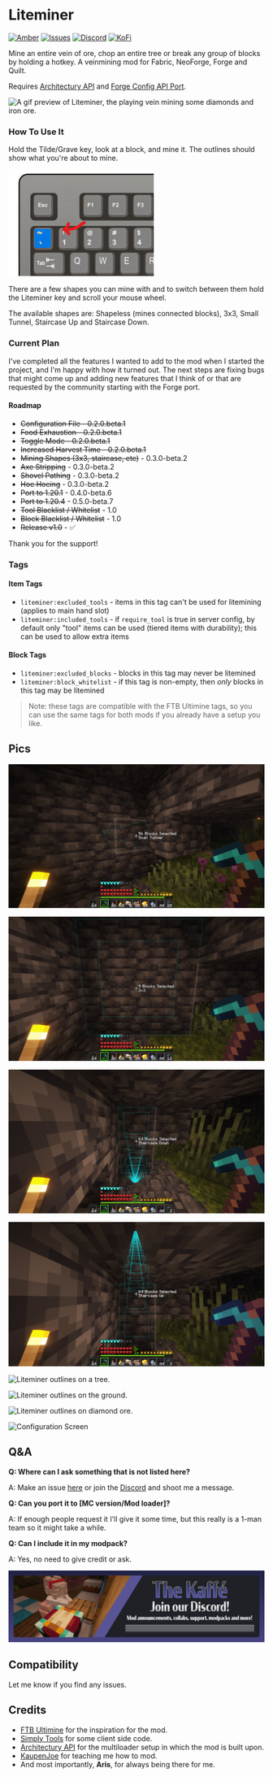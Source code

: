 # Liteminer



[![Amber](https://img.shields.io/badge/Amber-iamkaf?style=for-the-badge&label=Requires&color=%23ebb134)](https://modrinth.com/mod/amber)
[![Issues](https://img.shields.io/github/issues/iamkaf/mod-issues?style=for-the-badge&color=%23eee)](https://github.com/iamkaf/mod-issues)
[![Discord](https://img.shields.io/discord/1207469438719492176?style=for-the-badge&logo=discord&label=DISCORD&color=%235865F2)](https://discord.gg/HV5WgTksaB)
[![KoFi](https://img.shields.io/badge/KoFi-iamkaf?style=for-the-badge&logo=kofi&logoColor=%2330d1e3&label=Support%20Me&color=%2330d1e3)](https://ko-fi.com/iamkaffe)

Mine an entire vein of ore, chop an entire tree or break any group of blocks by holding a hotkey. A veinmining mod for Fabric, NeoForge, Forge and Quilt.

Requires [Architectury API](https://modrinth.com/mod/architectury-api) and [Forge Config API Port](https://modrinth.com/mod/forge-config-api-port).


![A gif preview of Liteminer, the playing vein mining some diamonds and iron ore.](https://i.imgur.com/ftSpErY.gif)
### How To Use It

Hold the Tilde/Grave key, look at a block, and mine it. The outlines should show what you're about to mine.

![Keybord Hotkey](https://raw.githubusercontent.com/iamkaf/modresources/refs/heads/main/pages/liteminer/screenshot5.png)

There are a few shapes you can mine with and to switch between them hold the Liteminer key and scroll your mouse wheel.

The available shapes are: Shapeless (mines connected blocks), 3x3, Small Tunnel, Staircase Up and Staircase Down.


### Current Plan

I've completed all the features I wanted to add to the mod when I started the project, and I'm happy with how it turned out. The next steps are fixing bugs that might come up and adding new features that I think of or that are requested by the community starting with the Forge port.

#### Roadmap


- ~~Configuration File - 0.2.0.beta.1~~
- ~~Food Exhaustion - 0.2.0.beta.1~~
- ~~Toggle Mode - 0.2.0.beta.1~~
- ~~Increased Harvest Time - 0.2.0.beta.1~~
- ~~Mining Shapes (3x3, staircase, etc)~~ - 0.3.0-beta.2
- ~~Axe Stripping~~ - 0.3.0-beta.2
- ~~Shovel Pathing~~ - 0.3.0-beta.2
- ~~Hoe Hoeing~~ - 0.3.0-beta.2
- ~~Port to 1.20.1~~ - 0.4.0-beta.6
- ~~Port to 1.20.4~~ - 0.5.0-beta.7
- ~~Tool Blacklist / Whitelist~~ - 1.0
- ~~Block Blacklist / Whitelist~~ - 1.0
- ~~Release v1.0~~ - ✅

Thank you for the support!

### Tags

#### Item Tags

* `liteminer:excluded_tools` - items in this tag can't be used for litemining (applies to main hand slot)
* `liteminer:included_tools` - if `require_tool` is true in server config, by default only "tool" items can be used (tiered items with durability); this can be used to allow extra items

#### Block Tags

* `liteminer:excluded_blocks` - blocks in this tag may never be litemined
* `liteminer:block_whitelist` - if this tag is non-empty, then _only_ blocks in this tag may be litemined

> Note: these tags are compatible with the FTB Ultimine tags, so you can use the same tags for both mods if you already have a setup you like.


## Pics

![Mining Shapes](https://raw.githubusercontent.com/iamkaf/modresources/refs/heads/main/pages/liteminer/screenshot1.png)

![Mining Shapes](https://raw.githubusercontent.com/iamkaf/modresources/refs/heads/main/pages/liteminer/screenshot2.png)

![Mining Shapes](https://raw.githubusercontent.com/iamkaf/modresources/refs/heads/main/pages/liteminer/screenshot3.png)

![Mining Shapes](https://raw.githubusercontent.com/iamkaf/modresources/refs/heads/main/pages/liteminer/screenshot4.png)

![Liteminer outlines on a tree.](https://cdn.modrinth.com/data/cached_images/2b8d30774e17ff51cf5f2b257f6cb1970f826c3d_0.webp)

![Liteminer outlines on the ground.](https://cdn.modrinth.com/data/cached_images/079e3e003e55954eed51ede44aa3b92e50c2b1ae.png)

![Liteminer outlines on diamond ore.](https://cdn.modrinth.com/data/cached_images/22ac03f14cca7375d06cba76b54141e411e6ed62.png)

![Configuration Screen](https://cdn.modrinth.com/data/cached_images/0255cf113d51e9ebec132a6d0ce0f5fa9c595da5_0.webp)

## Q&A

**Q: Where can I ask something that is not listed here?**

A: Make an issue [here](https://github.com/iamkaf/mod-issues) or join the [Discord](https://discord.gg/HV5WgTksaB) and shoot me a message.


**Q: Can you port it to [MC version/Mod loader]?**

A: If enough people request it I'll give it some time, but this really is a 1-man team so it might take a while.


**Q: Can I include it in my modpack?**

A: Yes, no need to give credit or ask.

[![Join our Discord](https://raw.githubusercontent.com/iamkaf/modresources/refs/heads/main/pages/common/discord.png)](https://discord.gg/HV5WgTksaB)

## Compatibility

Let me know if you find any issues.

## Credits

- [FTB Ultimine](https://www.curseforge.com/minecraft/mc-mods/ftb-ultimine-fabric) for the inspiration for the mod.
- [Simply Tools](https://modrinth.com/mod/simply-tools) for some client side code.
- [Architectury API](https://modrinth.com/mod/architectury-api) for the multiloader setup in which the mod is built upon.
- [KaupenJoe](https://www.youtube.com/@ModdingByKaupenjoe) for teaching me how to mod.
- And most importantly, **Aris**, for always being there for me.

